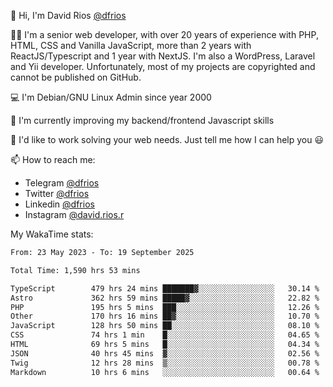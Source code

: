 👋 Hi, I'm David Rios [@dfrios](https://github.com/dfrios)

👨‍💻 I'm a senior web developer, with over 20 years of experience with PHP, HTML, CSS and Vanilla JavaScript, more than 2 years with ReactJS/Typescript and 1 year with NextJS. I'm also a WordPress, Laravel and Yii developer. Unfortunately, most of my projects are copyrighted and cannot be published on GitHub.

💻 I'm Debian/GNU Linux Admin since year 2000

🌱 I'm currently improving my backend/frontend Javascript skills

💞️ I'd like to work solving your web needs. Just tell me how I can help you 😃

📫 How to reach me:
* Telegram [@dfrios](https://t.me/dfrios)
* Twitter [@dfrios](https://twitter.com/dfrios)
* Linkedin [@dfrios](https://linkedin.com/in/dfrios)
* Instagram [@david.rios.r](https://instagram.com/david.rios.r)



My WakaTime stats:
<!--START_SECTION:waka-->

```txt
From: 23 May 2023 - To: 19 September 2025

Total Time: 1,590 hrs 53 mins

TypeScript        479 hrs 24 mins ███████▓░░░░░░░░░░░░░░░░░   30.14 %
Astro             362 hrs 59 mins █████▓░░░░░░░░░░░░░░░░░░░   22.82 %
PHP               195 hrs 5 mins  ███░░░░░░░░░░░░░░░░░░░░░░   12.26 %
Other             170 hrs 16 mins ██▓░░░░░░░░░░░░░░░░░░░░░░   10.70 %
JavaScript        128 hrs 50 mins ██░░░░░░░░░░░░░░░░░░░░░░░   08.10 %
CSS               74 hrs 1 min    █░░░░░░░░░░░░░░░░░░░░░░░░   04.65 %
HTML              69 hrs 5 mins   █░░░░░░░░░░░░░░░░░░░░░░░░   04.34 %
JSON              40 hrs 45 mins  ▓░░░░░░░░░░░░░░░░░░░░░░░░   02.56 %
Twig              12 hrs 28 mins  ▒░░░░░░░░░░░░░░░░░░░░░░░░   00.78 %
Markdown          10 hrs 6 mins   ░░░░░░░░░░░░░░░░░░░░░░░░░   00.64 %
```

<!--END_SECTION:waka-->
